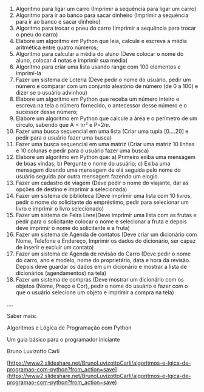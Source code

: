 1. Algoritmo para ligar um carro (Imprimir a sequência para ligar um carro)
2. Algoritmo para ir ao banco para sacar dinheiro (Imprimir a sequência para ir ao banco e sacar dinheiro)
3. Algoritmo para trocar o pneu do carro (Imprimir a sequência para trocar o pneu do carro)
4. Elabore um algoritmo em Python que leia, calcule e escreva a média aritmética entre quatro números;
5. Algoritmo para calcular a média do aluno (Deve colocar o nome do aluno, colocar 4 notas e imprimir sua média)
6. Algoritmo para criar uma lista usando range com 100 elementos e imprimi-la
7. Fazer um sistema de Loteria (Deve pedir o nome do usuário, pedir um número e comparar com um conjunto aleatório de número (de 0 a 100) e dizer se o usuário advinhou)
8. Elabore um algoritmo em Python que receba um número
inteiro e escreva na tela o número fornecido, o antecessor
desse número e o sucessor desse número;
9. Elabore um algoritmo em Python que calcule a área e o perímetro de um círculo, sabendo que A = πr² e P=2πr.
10. Fazer uma busca sequencial em uma lista (Criar uma tupla [0....20] e pedir para o usuário fazer uma busca)
11. Fazer uma busca sequencial em uma matriz (Criar uma matriz 10 linhas e 10 colunas e pedir para o usuário fazer uma busca)
12. Elabore um algoritmo em Python que:
a) Primeiro exiba uma mensagem de boas vindas;
b) Pergunte o nome do usuário;
c) Exiba uma mensagem dizendo uma mensagem de olá
seguida pelo nome do usuário seguida por outra mensagem
fazendo um elogio.
13. Fazer um cadastro de viagem (Deve pedir o nome do viajante, dar as opções de destino e imprimir a selecionada)
14. Fazer um sistema de biblioteca (Deve imprimir uma lista com 10 livros, pedir o nome do solicitante do empréstimo, pedir para selecionar um livro e imprimir o livro selecionado)
15. Fazer um sistema de Feira Livre(Deve imprimir uma lista com as frutas e pedir para o solicitante colocar o nome e selecionar a fruta e depois deve imprimir o nome do solicitante e a fruta)
16. Fazer um sistema de Agenda de contatos (Deve criar um dicionário com Nome, Telefone e Endereço, Imprimir os dados do dicionário, ser capaz de inserir e excluir um contato)
17. Fazer um sistema de Agenda de revisão do Carro (Deve pedir o nome do carro, ano e modelo, nome do proprietário, data e hora da revisão. Depois deve guardar os dados em um dicionário e mostrar a lista de dicionários (agendamentos) na tela)
18. Fazer um sistema de compras (Deve mostrar um dicionário com os objetos (Nome, Preço e Cor), pedir o nome do usuário e fazer com o que o usuário selecione um objeto e imprimir a compra na tela)

....

Saber mais: 

Algoritmos e Lógica de Programação com Python 

Um guia básico para o programador iniciante

Bruno Luvizotto Carli

[https://www2.slideshare.net/BrunoLuvizottoCarli/algoritmos-e-lgica-de-programao-com-python?from_action=save](https://www2.slideshare.net/BrunoLuvizottoCarli/algoritmos-e-lgica-de-programao-com-python?from_action=save)
